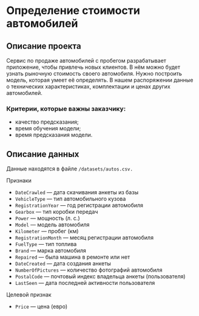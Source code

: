 # Определение стоимости автомобилей

## Описание проекта
Сервис по продаже автомобилей с пробегом разрабатывает приложение, чтобы привлечь новых клиентов. В нём можно будет узнать рыночную стоимость своего автомобиля. 
Нужно построить модель, которая умеет её определять. В нашем распоряжении данные о технических характеристиках, комплектации и ценах других автомобилей.

### Критерии, которые важны заказчику:
 - качество предсказания;
 - время обучения модели;
 - время предсказания модели.

## Описание данных

Данные находятся в файле `/datasets/autos.csv.`

Признаки<br>
 - `DateCrawled` — дата скачивания анкеты из базы
 - `VehicleType` — тип автомобильного кузова
 - `RegistrationYear` — год регистрации автомобиля
 - `Gearbox` — тип коробки передач
 - `Power` — мощность (л. с.)
 - `Model` — модель автомобиля
 - `Kilometer` — пробег (км)
 - `RegistrationMonth` — месяц регистрации автомобиля
 - `FuelType` — тип топлива
 - `Brand` — марка автомобиля
 - `Repaired` — была машина в ремонте или нет
 - `DateCreated` — дата создания анкеты
 - `NumberOfPictures` — количество фотографий автомобиля
 - `PostalCode` — почтовый индекс владельца анкеты (пользователя)
 - `LastSeen` — дата последней активности пользователя

Целевой признак
 - `Price` — цена (евро)
